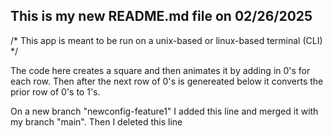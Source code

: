 ## This is my new README.md file on 02/26/2025

/* This app is meant to be run on a unix-based or linux-based terminal (CLI) */

The code here creates a square and then animates it by adding in 0's for each row.
Then after the next row of 0's is genereated below it converts the prior row of 0's to 1's.

On a new branch "newconfig-feature1" I added this line and merged it with my branch "main".
Then I deleted this line 


